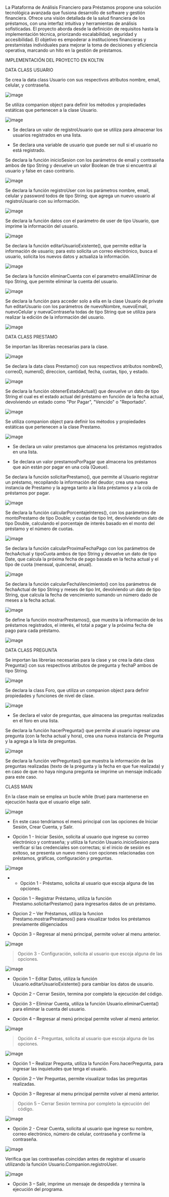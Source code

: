 La Plataforma de Análisis Financiero para Préstamos propone una solución tecnológica avanzada que fusiona desarrollo de software y gestión financiera. Ofrece una visión detallada de la salud financiera de los préstamos, con una interfaz intuitiva y herramientas de análisis sofisticadas. El proyecto aborda desde la definición de requisitos hasta la implementación técnica, priorizando escalabilidad, seguridad y accesibilidad. El objetivo es empoderar a instituciones financieras y prestamistas individuales para mejorar la toma de decisiones y eficiencia operativa, marcando un hito en la gestión de préstamos.


IMPLEMENTACIÓN DEL PROYECTO EN KOLTIN  

DATA CLASS USUARIO

Se crea la data class Usuario con sus respectivos atributos nombre, email, celular, y contraseña.   

![image](https://github.com/LauraP30/Proyecto-Gestion-Prestamos/blob/main/1.png?raw=true) 
 
Se utiliza companion object para definir los métodos y propiedades estáticas que pertenecen a la clase Usuario.  

![image](https://github.com/LauraP30/Proyecto-Gestion-Prestamos/blob/main/2.png?raw=true)  

- Se declara un valor de registroUsuario que se utiliza para almacenar los usuarios registrados en una lista. 

- Se declara una variable de usuario que puede ser null si el usuario no está registrado. 

Se declara la función inicioSesion con los parámetros de email y contraseña ambos de tipo String y devuelve un valor Boolean de true si encuentra al usuario y false en caso contrario. 

![image](https://github.com/LauraP30/Proyecto-Gestion-Prestamos/blob/main/3.png?raw=true) 

Se declara la función registroUser con los parámetros nombre, email, celular y password todos de tipo String; que agrega un nuevo usuario al registroUsuario con su información. 

![image](https://github.com/LauraP30/Proyecto-Gestion-Prestamos/blob/main/4.png?raw=true) 

Se declara la función datos con el parámetro de user de tipo Usuario, que imprime la información del usuario. 

![image](https://github.com/LauraP30/Proyecto-Gestion-Prestamos/blob/main/5.png?raw=true) 

Se declara la función editarUsuarioExistente(), que permite editar la información de usuario; para esto solicita un correo electrónico, busca el usuario, solicita los nuevos datos y actualiza la información. 

![image](https://github.com/LauraP30/Proyecto-Gestion-Prestamos/blob/main/6.png?raw=true) 

Se declara la función eliminarCuenta con el parametro emailAEliminar de tipo String, que permite eliminar la cuenta del usuario. 

![image](https://github.com/LauraP30/Proyecto-Gestion-Prestamos/blob/main/7.png?raw=true) 

Se declara la función para acceder solo a ella en la clase Usuario de private fun editarUsuario con los parámetros de nuevoNombre, nuevoEmail, nuevoCelular y nuevaContraseña todas de tipo String que se utiliza para realizar la edición de la información del usuario. 

![image](https://github.com/LauraP30/Proyecto-Gestion-Prestamos/blob/main/8.png?raw=true) 


DATA CLASS PRESTAMO

Se importan las librerías necesarias para la clase.

![image](https://github.com/LauraP30/Proyecto-Gestion-Prestamos/blob/main/9.png?raw=true) 

Se declara la data class Prestamo() con sus respectivos atributos nombreD, correoD, numeroD, direccion, cantidad, fecha, cuotas, tipo, y estado.  

![image](https://github.com/LauraP30/Proyecto-Gestion-Prestamos/blob/main/10.png?raw=true) 

Se declara la función obtenerEstadoActual() que devuelve un dato de tipo String el cual es el estado actual del préstamo en función de la fecha actual, devolviendo un estado como "Por Pagar", "Vencido" o "Reportado". 

![image](https://github.com/LauraP30/Proyecto-Gestion-Prestamos/blob/main/11.png?raw=true) 

Se utiliza companion object para definir los métodos y propiedades estáticas que pertenecen a la clase Prestamo.  

![image](https://github.com/LauraP30/Proyecto-Gestion-Prestamos/blob/main/12.png?raw=true) 

- Se declara un valor prestamos que almacena los préstamos registrados en una lista. 

- Se declara un valor prestamosPorPagar que almacena los préstamos que aún están por pagar en una cola (Queue). 

Se declara la función solicitarPrestamo(), que permite al Usuario registrar un préstamo, recopilando la información del deudor; crea una nueva instancia de Prestamo y la agrega tanto a la lista préstamos y a la cola de préstamos por pagar. 

![image](https://github.com/LauraP30/Proyecto-Gestion-Prestamos/blob/main/13.png?raw=true) 

Se declara la función calcularPorcentajeInteres(), con los parámetros de montoPrestamo de tipo Double; y cuotas de tipo Int, devolviendo un dato de tipo Double, calculando el porcentaje de interés basado en el monto del préstamo y el número de cuotas.  

![image](https://github.com/LauraP30/Proyecto-Gestion-Prestamos/blob/main/14.png?raw=true) 

Se declara la función calcularProximaFechaPago con los parámetros de fechaActual y tipoCuota ambos de tipo String y devuelve un dato de tipo Date, que calcula la próxima fecha de pago basada en la fecha actual y el tipo de cuota (mensual, quincenal, anual). 

![image](https://github.com/LauraP30/Proyecto-Gestion-Prestamos/blob/main/15.png?raw=true) 

Se declara la función calcularFechaVencimiento() con los parámetros de fechaActual de tipo String y meses de tipo Int, devolviendo un dato de tipo String, que calcula la fecha de vencimiento sumando un número dado de meses a la fecha actual. 

![image](https://github.com/LauraP30/Proyecto-Gestion-Prestamos/blob/main/16.png?raw=true) 

Se define la función mostrarPrestamos(), que muestra la información de los préstamos registrados, el interés, el total a pagar y la próxima fecha de pago para cada préstamo. 

![image](https://github.com/LauraP30/Proyecto-Gestion-Prestamos/blob/main/17.png?raw=true) 


DATA CLASS PREGUNTA

Se importan las librerías necesarias para la clase y se crea la data class Pregunta() con sus respectivos atributos de pregunta y fechaP ambos de tipo String. 

![image](https://github.com/LauraP30/Proyecto-Gestion-Prestamos/blob/main/18.png?raw=true) 

Se declara la class Foro, que utiliza un companion object para definir propiedades y funciones de nivel de clase. 

![image](https://github.com/LauraP30/Proyecto-Gestion-Prestamos/blob/main/19.png?raw=true) 

- Se declara el valor de preguntas, que almacena las preguntas realizadas en el foro en una lista.

Se declara la función hacerPregunta() que permite al usuario ingresar una pregunta (con la fecha actual y hora), crea una nueva instancia de Pregunta y la agrega a la lista de preguntas. 

![image](https://github.com/LauraP30/Proyecto-Gestion-Prestamos/blob/main/20.png?raw=true) 

Se declara la función verPreguntas() que muestra la información de las preguntas realizadas (texto de la pregunta y la fecha en que fue realizada) y en caso de que no haya ninguna pregunta se imprime un mensaje indicado para este caso. 



CLASS MAIN

En la clase main se emplea un bucle while (true) para mantenerse en ejecución hasta que el usuario elige salir. 

![image](https://github.com/LauraP30/Proyecto-Gestion-Prestamos/blob/main/21.png?raw=true) 

- En este caso tendriamos el menú principal con las opciones de Iniciar Sesión, Crear Cuenta, y Salir. 

- Opción 1 - Iniciar Sesión, solicita al usuario que ingrese su correo electrónico y contraseña; y utiliza la función Usuario.inicioSesion para verificar si las credenciales son correctas; si el inicio de sesión es exitoso, se presenta un nuevo menú con opciones relacionadas con préstamos, gráficas, configuración y preguntas.

![image](https://github.com/LauraP30/Proyecto-Gestion-Prestamos/blob/main/22.png?raw=true) 

- - Opción 1 - Préstamo, solicita al usuario que escoja alguna de las opciones.  

+ Opción 1 – Registrar Préstamo, utiliza la función Prestamo.solicitarPrestamo() para ingresarlos datos de un préstamo. 

+ Opcion 2 – Ver Préstamos, utiliza la funcion Prestamo.mostrarPrestamos() para visualizar todos los préstamos previamente diligenciados 

+ Opción 3 – Regresar al menú principal, permite volver al menu anterior.

![image](https://github.com/LauraP30/Proyecto-Gestion-Prestamos/blob/main/23.png?raw=true) 

> Opción 3 - Configuración, solicita al usuario que escoja alguna de las opciones.

![image](https://github.com/LauraP30/Proyecto-Gestion-Prestamos/blob/main/24.png?raw=true) 

+ Opción 1 – Editar Datos, utiliza la función Usuario.editarUsuarioExistente() para cambiar los datos de usuario. 

+ Opción 2 – Cerrar Sesión, termina por completo la ejecución del código. 

+ Opción 3 – Eliminar Cuenta, utiliza la función Usuario.eliminarCuenta() para eliminar la cuenta del usuario. 

+ Opción 4 – Regresar al menú principal permite volver al menú anterior.

![image](https://github.com/LauraP30/Proyecto-Gestion-Prestamos/blob/main/25.png?raw=true) 

> Opción 4 – Preguntas, solicita al usuario que escoja alguna de las opciones.

![image](https://github.com/LauraP30/Proyecto-Gestion-Prestamos/blob/main/26.png?raw=true) 

+ Opción 1 – Realizar Pregunta, utiliza la función Foro.hacerPregunta, para ingresar las inquietudes que tenga el usuario. 

+ Opción 2 – Ver Preguntas, permite visualizar todas las preguntas realizadas. 

+ Opción 3 – Regresar al menu principal permite volver al menú anterior. 

> Opción 5 – Cerrar Sesión termina por completo la ejecución del código.

![image](https://github.com/LauraP30/Proyecto-Gestion-Prestamos/blob/main/27.png?raw=true) 

- Opción 2 - Crear Cuenta, solicita al usuario que ingrese su nombre, correo electrónico, número de celular, contraseña y confirme la contraseña.

![image](https://github.com/LauraP30/Proyecto-Gestion-Prestamos/blob/main/28.png?raw=true) 

Verifica que las contraseñas coincidan antes de registrar el usuario utilizando la función Usuario.Companion.registroUser. 

 ![image](https://github.com/LauraP30/Proyecto-Gestion-Prestamos/blob/main/29.png?raw=true) 

- Opción 3 – Salir, imprime un mensaje de despedida y termina la ejecución del programa. 
